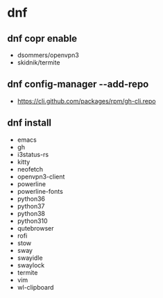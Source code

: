 # dnf
## dnf copr enable
- dsommers/openvpn3
- skidnik/termite
## dnf config-manager --add-repo
- https://cli.github.com/packages/rpm/gh-cli.repo
## dnf install
- emacs
- gh
- i3status-rs
- kitty
- neofetch
- openvpn3-client
- powerline
- powerline-fonts
- python36
- python37
- python38
- python310
- qutebrowser
- rofi
- stow
- sway
- swayidle
- swaylock
- termite
- vim
- wl-clipboard
